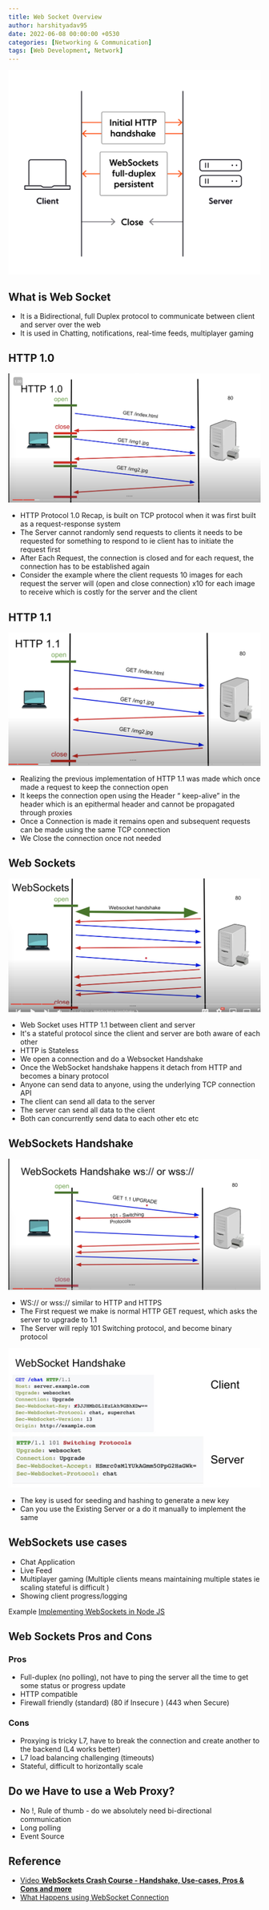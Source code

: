 ```yaml
---
title: Web Socket Overview
author: harshityadav95
date: 2022-06-08 00:00:00 +0530
categories: [Networking & Communication]
tags: [Web Development, Network]
---
```



![harshityadav95](https://raw.githubusercontent.com/harshityadav95/staticfiles/main/Web%20Socket%20Overview/Untitled.png)

## What is Web Socket

- It is a Bidirectional, full Duplex protocol to communicate between client and server over the web
- It is used in Chatting, notifications, real-time feeds, multiplayer  gaming

## HTTP 1.0

![harshityadav95](https://raw.githubusercontent.com/harshityadav95/staticfiles/main/Web%20Socket%20Overview/Untitled%201.png)

- HTTP Protocol 1.0 Recap, is built on TCP protocol when it was first built as a request-response system
- The Server cannot randomly send requests to clients it needs to  be requested for something to respond to ie client has to initiate the request first
- After Each Request, the connection is closed and for each request, the connection has to be established again
- Consider the example where the client requests 10 images for each request the server will (open and close connection) x10 for each image to receive which is costly for the server and the client

## HTTP 1.1

![harshityadav95](https://raw.githubusercontent.com/harshityadav95/staticfiles/main/Web%20Socket%20Overview/Untitled%202.png)

- Realizing the previous implementation of HTTP 1.1 was made which once made a request to keep the connection open
- It keeps the connection open using the Header “ keep-alive” in the header which is an epithermal header and cannot be propagated through proxies
- Once a Connection is made it remains open and subsequent requests can be made using the same TCP connection
- We Close the connection once not needed

## Web Sockets

![harshityadav95](https://raw.githubusercontent.com/harshityadav95/staticfiles/main/Web%20Socket%20Overview/Untitled%203.png)

- Web Socket uses HTTP 1.1 between client and server
- It's a stateful protocol since the client and server are both aware of each other
- HTTP is Stateless
- We open a connection and do a Websocket Handshake
- Once the WebSocket handshake happens it detach  from HTTP and becomes a binary protocol
- Anyone can send data to anyone, using the underlying TCP connection API
- The client can send all data to the server
- The server can send all data to the client
- Both can concurrently send data to each other etc etc

## WebSockets Handshake

![harshityadav95](https://raw.githubusercontent.com/harshityadav95/staticfiles/main/Web%20Socket%20Overview/Untitled%204.png)

- WS:// or wss://  similar to HTTP and HTTPS
- The First request we make is normal HTTP GET request, which asks the server to upgrade to 1.1
- The Server will reply 101 Switching protocol, and become binary protocol

![harshityadav95](https://raw.githubusercontent.com/harshityadav95/staticfiles/main/Web%20Socket%20Overview/Untitled%205.png)

- The key is used for seeding and hashing to generate a new key
- Can you use the Existing Server or a do it manually to implement the same

## WebSockets use cases

- Chat Application
- Live Feed
- Multiplayer gaming (Multiple clients means maintaining multiple states ie scaling stateful is difficult )
- Showing client progress/logging

Example [Implementing WebSockets in Node JS](https://youtu.be/2Nt-ZrNP22A?list=PLQnljOFTspQUGjfGdg8UvL3D_K9ACL6Qh) 

## Web Sockets Pros and Cons

### Pros

- Full-duplex (no polling), not have to ping the server all the time to get some status or progress update
- HTTP compatible
- Firewall friendly (standard) (80 if Insecure ) (443 when Secure)

### Cons

- Proxying is tricky L7, have to break the connection and create another to the backend (L4 works better)
- L7 load balancing challenging (timeouts)
- Stateful, difficult to horizontally scale

## Do we Have to use a Web Proxy?

- No !, Rule of thumb - do we absolutely need bi-directional communication
- Long polling
- Event Source

## Reference

- [Video **WebSockets Crash Course - Handshake, Use-cases, Pros & Cons and more**](https://www.youtube.com/watch?v=2Nt-ZrNP22A&list=PLQnljOFTspQUGjfGdg8UvL3D_K9ACL6Qh&t=256s)
- [What Happens using WebSocket Connection](https://youtu.be/5tBmkxpeTyE)
